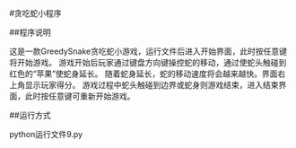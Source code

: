 #贪吃蛇小程序

##程序说明

  这是一款GreedySnake贪吃蛇小游戏，运行文件后进入开始界面，此时按任意键将开始游戏。
  游戏开始后玩家通过键盘方向键操控蛇的移动，通过使蛇头触碰到红色的“苹果”使蛇身延长。
  随着蛇身延长，蛇的移动速度将会越来越快。界面右上角显示玩家得分。
  游戏过程中蛇头触碰到边界或蛇身则游戏结束，进入结束界面，此时按任意键可重新开始游戏。
  
##运行方式

  python运行文件9.py
